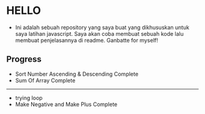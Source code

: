 # HELLO

  - Ini adalah sebuah repository yang saya buat yang dikhususkan untuk saya latihan javascript. Saya akan coba membuat sebuah kode lalu membuat penjelasannya di readme. Ganbatte for myself!

## Progress

  - Sort Number Ascending & Descending Complete
  - Sum Of Array Complete
  ---
  - trying loop
  - Make Negative and Make Plus Complete